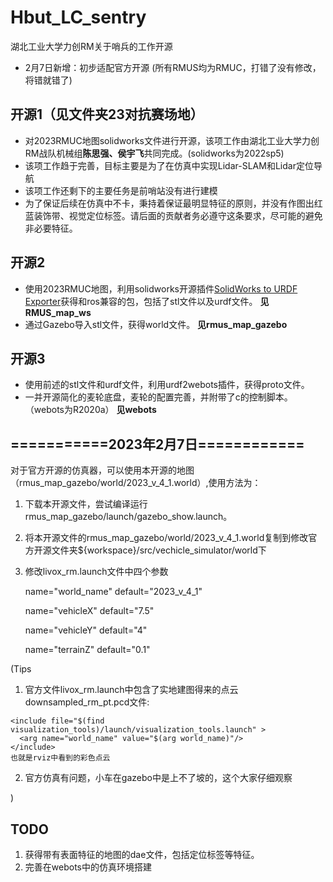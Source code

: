 # Hbut_LC_sentry
湖北工业大学力创RM关于哨兵的工作开源
- 2月7日新增：初步适配官方开源
(所有RMUS均为RMUC，打错了没有修改，将错就错了)
## 开源1（见文件夹23对抗赛场地）
- 对2023RMUC地图solidworks文件进行开源，该项工作由湖北工业大学力创RM战队机械组**陈思强、侯宇飞**共同完成。(solidworks为2022sp5)
- 该项工作趋于完善，目标主要是为了在仿真中实现Lidar-SLAM和Lidar定位导航
- 该项工作还剩下的主要任务是前哨站没有进行建模
- 为了保证后续在仿真中不卡，秉持着保证最明显特征的原则，并没有作图出红蓝装饰带、视觉定位标签。请后面的贡献者务必遵守这条要求，尽可能的避免非必要特征。
## 开源2
- 使用2023RMUC地图，利用solidworks开源插件[SolidWorks to URDF Exporter](https://github.com/ros/solidworks_urdf_exporter.git)获得和ros兼容的包，包括了stl文件以及urdf文件。
**见RMUS_map_ws**
- 通过Gazebo导入stl文件，获得world文件。
**见rmus_map_gazebo**
## 开源3
- 使用前述的stl文件和urdf文件，利用urdf2webots插件，获得proto文件。
- 一并开源简化的麦轮底盘，麦轮的配置完善，并附带了c的控制脚本。（webots为R2020a）
**见webots**
## ===========2023年2月7日============

对于官方开源的仿真器，可以使用本开源的地图（rmus_map_gazebo/world/2023_v_4_1.world）,使用方法为：

1. 下载本开源文件，尝试编译运行rmus_map_gazebo/launch/gazebo_show.launch。
2. 将本开源文件的rmus_map_gazebo/world/2023_v_4_1.world复制到修改官方开源文件夹${workspace}/src/vechicle_simulator/world下
3. 修改livox_rm.launch文件中四个参数

    name="world_name" default="2023_v_4_1"
    
    name="vehicleX" default="7.5"
    
    name="vehicleY" default="4"
    
    name="terrainZ" default="0.1"
    
(Tips
  1. 官方文件livox_rm.launch中包含了实地建图得来的点云downsampled_rm_pt.pcd文件:
  
    <include file="$(find visualization_tools)/launch/visualization_tools.launch" >
      <arg name="world_name" value="$(arg world_name)"/>
    </include>
    也就是rviz中看到的彩色点云
  2. 官方仿真有问题，小车在gazebo中是上不了坡的，这个大家仔细观察

)

## TODO
1. 获得带有表面特征的地图的dae文件，包括定位标签等特征。
2. 完善在webots中的仿真环境搭建
